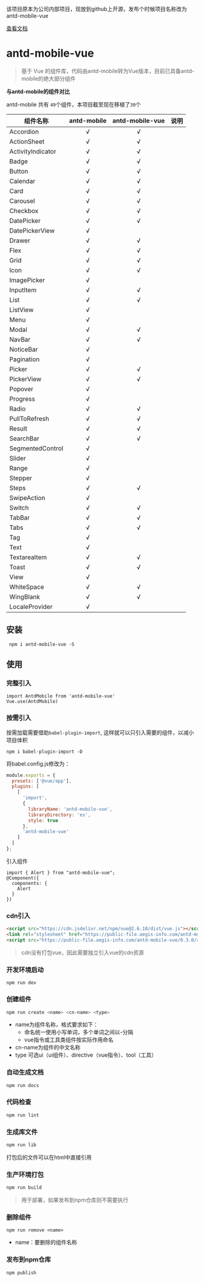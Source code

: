 该项目原本为公司内部项目，现放到github上开源，发布个时候项目名称改为antd-mobile-vue

[查看文档](http://aegis-ui.aegis-info.com)


# antd-mobile-vue

> 基于 Vue 的组件库，代码由antd-mobile转为Vue版本，目前已具备antd-mobile的绝大部分组件

**与antd-mobile的组件对比**

antd-mobile 共有 <code>49</code>个组件，本项目截至现在移植了<code>30</code>个

组件名称 | antd-mobile | antd-mobile-vue | 说明
--- | :---: | :---: | ---
Accordion | √ | √
ActionSheet | √ | √
ActivityIndicator | √ | √
Badge | √ | √
Button | √ | √
Calendar | √ | √
Card | √ | √
Carousel | √ | √
Checkbox | √ | √
DatePicker | √ | √
DatePickerView | √ | 
Drawer | √ | √
Flex | √ | √
Grid | √ | √
Icon | √ | √
ImagePicker | √ | 
InputItem | √ | √
List | √ | √
ListView | √ | 
Menu | √ | 
Modal | √ | √
NavBar | √ | √
NoticeBar | √ | 
Pagination | √ |
Picker | √ | √
PickerView | √ | √
Popover | √ | 
Progress | √ | 
Radio | √ | √
PullToRefresh | √ | √
Result | √ | √
SearchBar | √ | √
SegmentedControl | √ | 
Slider | √ | 
Range | √ | 
Stepper | √ | 
Steps | √ | √
SwipeAction | √ | 
Switch | √ | √
TabBar | √ | √
Tabs | √ | √
Tag | √ | 
Text | √ | 
TextareaItem | √ | √
Toast | √ | √
View | √ | 
WhiteSpace | √ | √
WingBlank | √ | √
LocaleProvider | √ | 

## 安装

``` 
 npm i antd-mobile-vue -S
```
## 使用

### 完整引入

``` 
import AntdMobile from 'antd-mobile-vue'
Vue.use(AntdMobile)
```


### 按需引入 

按需加载需要借助<code>babel-plugin-import</code>, 这样就可以只引入需要的组件，以减小项目体积

```shell
npm i babel-plugin-import -D
```

将babel.config.js修改为：

```javascript
module.exports = {
  presets: ['@vue/app'],
  plugins: [
    [
      'import',
      {
        libraryName: 'antd-mobile-vue',
        libraryDirectory: 'es',
        style: true
      },
      'antd-mobile-vue'
    ]
  ]
};
```

引入组件

```
import { Alert } from "antd-mobile-vue";
@Component({
  components: {
    Alert
  }
})
```

### cdn引入 ###

```html
<script src="https://cdn.jsdelivr.net/npm/vue@2.6.10/dist/vue.js"></script>
<link rel="stylesheet" href="https://public-file.aegis-info.com/antd-mobile-vue/0.3.0/antdm.css.gz">
<script src="https://public-file.aegis-info.com/antd-mobile-vue/0.3.0/antdm.umd.min.js.gz"></script>
```

> cdn没有打包vue，因此需要独立引入vue的cdn资源

### 开发环境启动
```
npm run dev 
```

### 创建组件
```bash
npm run create <name> <cn-name> <type> 
```

* name为组件名称，格式要求如下：
  * 命名统一使用小写单词，多个单词之间以-分隔
  * vue指令或工具类组件按实际作用命名
* cn-name为组件的中文名称
* type 可选ui（ui组件）、directive（vue指令）、tool（工具）

### 自动生成文档

 ```bash
npm run docs
```

### 代码检查
```bash
npm run lint
``` 

### 生成库文件
```bash
npm run lib
``` 
打包后的文件可以在html中直接引用

### 生产环境打包 

```bash
npm run build
```

> 用于部署，如果发布到npm仓库则不需要执行


### 删除组件
```
npm run remove <name>
```

* name：要删除的组件名称


### 发布到npm仓库

```bash
npm publish
```
